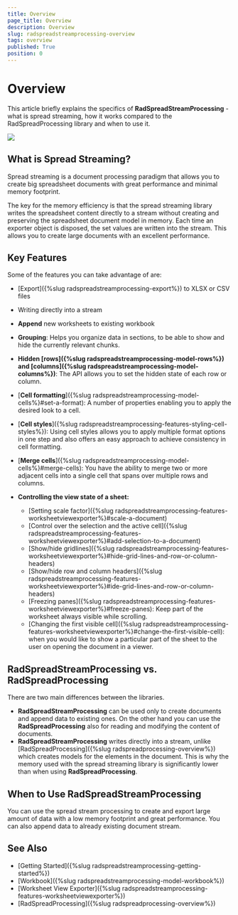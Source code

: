 ```yaml
---
title: Overview
page_title: Overview
description: Overview
slug: radspreadstreamprocessing-overview
tags: overview
published: True
position: 0
---
```


# Overview

This article briefly explains the specifics of **RadSpreadStreamProcessing** - what is spread streaming, how it works compared to the RadSpreadProcessing library and when to use it.

![](images/SpreadStreamProcessing-Overview_01.png)

## What is Spread Streaming?

Spread streaming is a document processing paradigm that allows you to create big spreadsheet documents with great performance and minimal memory footprint. 

The key for the memory efficiency is that the spread streaming library writes the spreadsheet content directly to a stream without creating and preserving the spreadsheet document model in memory. Each time an exporter object is disposed, the set values are written into the stream. This allows you to create large documents with an excellent performance.

## Key Features

Some of the features you can take advantage of are:

* [Export]({%slug radspreadstreamprocessing-export%}) to XLSX or CSV files

* Writing directly into a stream

* **Append** new worksheets to existing workbook

* **Grouping**: Helps you organize data in sections, to be able to show and hide the currently relevant chunks.

* **Hidden [rows]({%slug radspreadstreamprocessing-model-rows%}) and [columns]({%slug radspreadstreamprocessing-model-columns%})**: The API allows you to set the hidden state of each row or column.

* [**Cell formatting**]({%slug radspreadstreamprocessing-model-cells%}#set-a-format): A number of properties enabling you to apply the desired look to a cell.

* [**Cell styles**]({%slug radspreadstreamprocessing-features-styling-cell-styles%}): Using cell styles allows you to apply multiple format options in one step and also offers an easy approach to achieve consistency in cell formatting.

* [**Merge cells**]({%slug radspreadstreamprocessing-model-cells%}#merge-cells): You have the ability to merge two or more adjacent cells into a single cell that spans over multiple rows and columns.

* **Controlling the view state of a sheet:**
	* [Setting scale factor]({%slug radspreadstreamprocessing-features-worksheetviewexporter%}#scale-a-document)
	* [Control over the selection and the active cell]({%slug radspreadstreamprocessing-features-worksheetviewexporter%}#add-selection-to-a-document)
	* [Show/hide gridlines]({%slug radspreadstreamprocessing-features-worksheetviewexporter%}#hide-grid-lines-and-row-or-column-headers)
	* [Show/hide row and column headers]({%slug radspreadstreamprocessing-features-worksheetviewexporter%}#ide-grid-lines-and-row-or-column-headers)
	* [Freezing panes]({%slug radspreadstreamprocessing-features-worksheetviewexporter%}#freeze-panes): Keep part of the worksheet always visible while scrolling.
	* [Changing the first visible cell]({%slug radspreadstreamprocessing-features-worksheetviewexporter%}#change-the-first-visible-cell): when you would like to show a particular part of the sheet to the user on opening the document in a viewer.
	

## RadSpreadStreamProcessing vs. RadSpreadProcessing

There are two main differences between the libraries.
* __RadSpreadStreamProcessing__ can be used only to create documents and append data to existing ones. On the other hand you can use the __RadSpreadProcessing__ also for reading and modifying the content of documents.
* __RadSpreadStreamProcessing__ writes directly into a stream, unlike [RadSpreadProcessing]({%slug radspreadprocessing-overview%}) which creates models for the elements in the document. This is why the memory used with the spread streaming library is significantly lower than when using __RadSpreadProcessing__.

## When to Use RadSpreadStreamProcessing

You can use the spread stream processing to create and export large amount of data with a low memory footprint and great performance. You can also append data to already existing document stream.

## See Also

* [Getting Started]({%slug radspreadstreamprocessing-getting-started%})
* [Workbook]({%slug radspreadstreamprocessing-model-workbook%})
* [Worksheet View Exporter]({%slug radspreadstreamprocessing-features-worksheetviewexporter%})
* [RadSpreadProcessing]({%slug radspreadprocessing-overview%})
